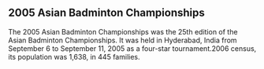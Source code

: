 ## 2005 Asian Badminton Championships

The 2005 Asian Badminton Championships was the 25th edition of the Asian Badminton Championships. It was held in Hyderabad, India from September 6 to September 11, 2005 as a four-star tournament.2006 census, its population was 1,638, in 445 families.